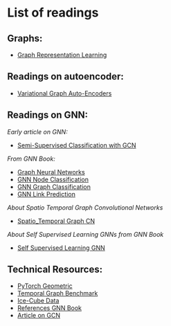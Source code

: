 # List of readings

## Graphs:

* [Graph Representation Learning](https://github.com/oyvinkm/SST_GNN/blob/main/Readings/GNN%20Book/GNNBook_ch2.pdf)
## Readings on autoencoder:
* [Variational Graph Auto-Encoders](https://github.com/oyvinkm/SST_GNN/blob/main/Readings/Variational_Graph_Auto-Encoders.pdf)
## Readings on GNN:

*Early article on GNN:* 
* [Semi-Supervised Classification with GCN](https://github.com/oyvinkm/SST_GNN/blob/main/Readings/Semi-Supervised%20Classification%20with%20Graph%20Convolutional%20Networks.pdf)
  
*From GNN Book:*
* [Graph Neural Networks](https://github.com/oyvinkm/SST_GNN/blob/main/Readings/GNN%20Book/GNNBook_ch3.pdf)
* [GNN Node Classification](https://github.com/oyvinkm/SST_GNN/blob/main/Readings/GNN%20Book/GNNBook_ch4.pdf)
* [GNN Graph Classification](https://github.com/oyvinkm/SST_GNN/blob/main/Readings/GNN%20Book/GNNBook_ch9.pdf)
* [GNN Link Prediction](https://github.com/oyvinkm/SST_GNN/blob/main/Readings/GNN%20Book/GNNBook_ch10.pdf)
  
*About Spatio Temporal Graph Convolutional Networks*
* [Spatio_Temporal Graph CN](https://github.com/oyvinkm/SST_GNN/blob/main/Readings/Spatio-Temporal%20Graph%20Convolutional%20Networks.pdf)
  
*About Self Supervised Learning GNNs from GNN Book*
* [Self Supervised Learning GNN](https://github.com/oyvinkm/SST_GNN/blob/main/Readings/chapter18.pdf)

## Technical Resources:
* [PyTorch Geometric](https://pytorch-geometric.readthedocs.io/en/latest/)
* [Temporal Graph Benchmark](https://tgb.complexdatalab.com/)
* [Ice-Cube Data](https://www.kaggle.com/competitions/icecube-neutrinos-in-deep-ice)
* [References GNN Book](https://graph-neural-networks.github.io/static/file/reference.pdf)
* [Article on GCN](https://tkipf.github.io/graph-convolutional-networks/)
